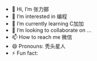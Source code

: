 - 👋 Hi, I’m 张力郦
- 👀 I’m interested in 编程
- 🌱 I’m currently learning C加加
- 💞️ I’m looking to collaborate on ...
- 📫 How to reach me 微信
- 😄 Pronouns: 秃头星人
- ⚡ Fun fact: 

<!---
6555344445/6555344445 is a ✨ special ✨ repository because its `README.md` (this file) appears on your GitHub profile.
You can click the Preview link to take a look at your changes.
--->
